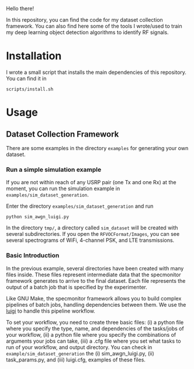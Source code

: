 Hello there!

In this repository, you can find the code for my dataset collection framework. You can also find here some of the tools I wrote/used to train my deep learning object detection algorithms to identify RF signals.

# Installation

I wrote a small script that installs the main dependencies of this repository. You can find it in

    scripts/install.sh

# Usage

## Dataset Collection Framework

There are some examples in the directory ```examples``` for generating your own dataset. 

### Run a simple simulation example

If you are not within reach of any USRP pair (one Tx and one Rx) at the moment, you can run the simulation example in ```examples/sim_dataset_generation```.

Enter the directory ```examples/sim_dataset_generation``` and run

    python sim_awgn_luigi.py

In the directory ```tmp/```, a directory called ```sim_dataset``` will be created with several subdirectories. If you open the ```RFVOCFormat/Images```, you can see several spectrograms of WiFi, 4-channel PSK, and LTE transmissions.

### Basic Introduction

In the previous example, several directories have been created with many files inside. These files represent intermediate data that the specmonitor framework generates to arrive to the final dataset. Each file represents the output of a batch job that is specified by the experimenter.

Like GNU Make, the specmonitor framework allows you to build complex pipelines of batch jobs, handling dependencies between them. We use the [luigi](https://github.com/spotify/luigi) to handle this pipeline workflow.

To set your workflow, you need to create three basic files: (i) a python file where you specify the type, name, and dependencies of the tasks/jobs of your workflow, (ii) a python file where you specify the combinations of arguments your jobs can take, (iii) a .cfg file where you set what tasks to run of your workflow, and output directory. You can check in ```example/sim_dataset_generation``` the (i) sim_awgn_luigi.py, (ii) task_params.py, and (iii) luigi.cfg, examples of these files.


